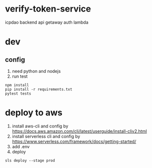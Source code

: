 # verify-token-service
icpdao backend api getaway auth lambda

# dev
## config
1. need python and nodejs
2. run test
```
npm install
pip install -r requirements.txt
pytest tests
```

# deploy to aws
1. install aws-cli and config by https://docs.aws.amazon.com/cli/latest/userguide/install-cliv2.html
2. install serverless cli and config by https://www.serverless.com/framework/docs/getting-started/
3. add .env
4. deploy
```
sls deploy --stage prod
```
